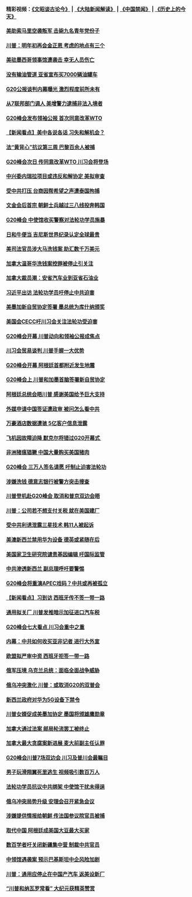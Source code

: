 #### 精彩视频：[《文昭谈古论今》](https://github.com/gfw-breaker/wenzhao/blob/master/README.md?t=12020931) | [《大陆新闻解读》](https://github.com/gfw-breaker/ntdtv-comedy/blob/master/README.md?t=12020931) | [《中国禁闻》](https://github.com/gfw-breaker/ntdtv-news/blob/master/README.md?t=12020931) | [《历史上的今天》](https://github.com/gfw-breaker/today-in-history/blob/master/README.md?t=12020931) 

#### [美助索马里空袭叛军 击毙九名青年党份子](../pages/nsc418/n10886553.md?t=12020931) 

#### [川普：明年初再会金正恩 考虑的地点有三个](../pages/nsc418/n10886493.md?t=12020931) 

#### [美驻墨西哥领事馆遭袭击 幸无人员伤亡](../pages/nsc418/n10886435.md?t=12020931) 

#### [没有输油管道 亚省宣布买7000辆油罐车](../pages/nsc418/n10886325.md?t=12020931) 

#### [G20公报谈判内幕曝光 激烈程度前所未有](../pages/nsc418/n10886135.md?t=12020931) 

#### [从7联邦部门调人 美增警力逮捕非法入境者](../pages/nsc418/n10885908.md?t=12020931) 

#### [G20峰会发布领袖公报 首次同意改革WTO](../pages/nsc418/n10885805.md?t=12020931) 

#### [【新闻看点】美中各说各话 习失和解机会？](../pages/nsc418/n10885600.md?t=12020931) 

#### [法“黄背心”抗议第三周 巴黎百余人被捕](../pages/nsc418/n10885731.md?t=12020931) 

#### [G20峰会次日 传同意改革WTO 川习会将登场](../pages/nsc418/n10885625.md?t=12020931) 

#### [中兴委内瑞拉项目或违反和解协定 美拟审查](../pages/nsc418/n10885649.md?t=12020931) 

#### [受中共打压 台商因帮希望之声遭泰国拘捕](../pages/nsc418/n10885391.md?t=12020931) 

#### [文金会后首宗 朝鲜士兵越过三八线投奔韩国](../pages/nsc418/n10885189.md?t=12020931) 

#### [G20峰会 中使馆收买警察对法轮功学员施暴](../pages/nsc418/n10885023.md?t=12020931) 

#### [日和牛便当 吉尼斯世界纪录认定全球最贵](../pages/nsc418/n10885223.md?t=12020931) 

#### [美司法官员涉大马洗钱案 助汇数千万美元](../pages/nsc418/n10885165.md?t=12020931) 

#### [加拿大温哥华洗钱案控罪被停止引关注](../pages/nsc418/n10884450.md?t=12020931) 

#### [加拿大裁员潮：安省汽车业到亚省石油业](../pages/nsc418/n10884505.md?t=12020931) 

#### [习近平出访 法轮功学员吁停止中共迫害](../pages/nsc418/n10884080.md?t=12020931) 

#### [美墨加新自贸协定签署 墨总统为库什纳颁奖](../pages/nsc418/n10884432.md?t=12020931) 

#### [美国会CECC吁川习会关注法轮功受迫害](../pages/nsc418/n10884257.md?t=12020931) 

#### [G20峰会开幕 川普动向和领袖公报成焦点](../pages/nsc418/n10884060.md?t=12020931) 

#### [川习会贸易谈判 川普手握一大优势](../pages/nsc418/n10884168.md?t=12020931) 

#### [G20峰会开幕 阿根廷首都附近发生地震](../pages/nsc418/n10884099.md?t=12020931) 

#### [G20峰会上 川普和加墨首脑签署新自贸协定](../pages/nsc418/n10883937.md?t=12020931) 

#### [阿根廷总统会晤川普 感谢美国给予巨大支持](../pages/nsc418/n10883966.md?t=12020931) 

#### [外媒申请中国签证遭政审 被问怎么看中共](../pages/nsc418/n10883688.md?t=12020931) 

#### [万豪酒店数据遭骇 5亿客户信息泄露](../pages/nsc418/n10883825.md?t=12020931) 

#### [飞机因故障迫降 默克尔将错过G20开幕式 ](../pages/nsc418/n10883547.md?t=12020931) 

#### [非洲猪瘟猖獗 中国大量购买美国猪肉](../pages/nsc418/n10882413.md?t=12020931) 

#### [G20峰会 三万人签名请愿 吁制止迫害法轮功](../pages/nsc418/n10881913.md?t=12020931) 

#### [涉嫌洗钱 德意志银行被警方突击搜查](../pages/nsc418/n10881516.md?t=12020931) 

#### [川普登机赴G20峰会 取消和普京双边会晤](../pages/nsc418/n10881995.md?t=12020931) 

#### [川普：公司若不想支付关税 就在美国建厂](../pages/nsc418/n10881565.md?t=12020931) 

#### [受中共利诱泄露三星技术 韩11人被起诉](../pages/nsc418/n10879124.md?t=12020931) 

#### [美澳新西兰禁用华为设备 德英或紧随在后](../pages/nsc418/n10881567.md?t=12020931) 

#### [美国家卫生研究院谴责基因编辑 吁国际监管](../pages/nsc418/n10881147.md?t=12020931) 

#### [中共渗透新西兰 副总理呼吁要警惕](../pages/nsc418/n10879826.md?t=12020931) 

#### [G20峰会将重演APEC戏码？中共或再被孤立](../pages/nsc418/n10880029.md?t=12020931) 

#### [【新闻看点】习到访 西班牙传不签一带一路](../pages/nsc418/n10879605.md?t=12020931) 

#### [通用拟关厂 川普发推暗示加征进口汽车税](../pages/nsc418/n10879747.md?t=12020931) 

#### [G20峰会七大看点 川习会重中之重](../pages/nsc418/n10879611.md?t=12020931) 

#### [内幕：中共如何收买亚非记者 进行大外宣](../pages/nsc418/n10879405.md?t=12020931) 

#### [欧盟拟严审中资 西班牙拒签一带一路](../pages/nsc418/n10879421.md?t=12020931) 

#### [俄军压境 乌克兰总统：面临全面战争威胁](../pages/nsc418/n10878722.md?t=12020931) 

#### [俄乌冲突激化 川普：或取消G20的双普会](../pages/nsc418/n10878861.md?t=12020931) 

#### [新西兰政府对华为5G设备下禁令](../pages/nsc418/n10878480.md?t=12020931) 

#### [川普女婿促成美墨加协定 墨国将颁雄鹰勋章](../pages/nsc418/n10878129.md?t=12020931) 

#### [加拿大通过法案 邮局轮流罢工被终止](../pages/nsc418/n10878104.md?t=12020931) 

#### [加拿大最大贪腐案新进展 麦大前副主任认罪](../pages/nsc418/n10878080.md?t=12020931) 

#### [G20峰会川普7场双边会 川习及普川会最瞩目](../pages/nsc418/n10877729.md?t=12020931) 

#### [男子玩滑翔翼死里逃生 视频吸引数百万人](../pages/nsc418/n10877704.md?t=12020931) 

#### [法轮功学员抗议中共绑架 中使馆干扰未得逞](../pages/nsc418/n10877075.md?t=12020931) 

#### [俄乌冲突局势升级 安理会召开紧急会议](../pages/nsc418/n10876819.md?t=12020931) 

#### [涉嫌提供情报给朝鲜 传法国参议院官员被捕](../pages/nsc418/n10876717.md?t=12020931) 

#### [取代中国 阿根廷成美国大豆最大买家](../pages/nsc418/n10876091.md?t=12020931) 

#### [数百学者吁关闭新疆集中营 制裁中共官员](../pages/nsc418/n10876142.md?t=12020931) 

#### [中领馆遇袭案 预示巴基斯坦中企风险加剧](../pages/nsc418/n10875640.md?t=12020931) 

#### [川普：通用应停止在中国产汽车 返美设新厂](../pages/nsc418/n10875814.md?t=12020931) 

#### [“川普和纳瓦罗常看” 大纪元获精英赞赏](../pages/nsc418/n10874031.md?t=12020931) 

